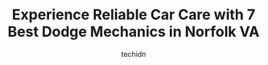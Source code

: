 ---
layout: ampstory
image: https://images.unsplash.com/photo-1622398703904-7ae5d55f8e1a?ixlib=rb-4.0.3&ixid=MnwxMjA3fDB8MHxwaG90by1wYWdlfHx8fGVufDB8fHx8&auto=format&fit=crop&w=640&h=853&q=80
author: techidn
featured: false
description: Trust your vehicles maintenance and repairs to the 7 best Dodge Mechanic in Norfolk VA, USA. With their extensive experience, cutting-edge technology, and commitment to customer satisfactio
title: Experience Reliable Car Care with 7 Best Dodge Mechanics in Norfolk VA
cover:
   title: Experience Reliable Car Care with 7 Best Dodge Mechanics in Norfolk VA
   subtitle: Rickpate
   background: https://images.unsplash.com/photo-1622398703904-7ae5d55f8e1a?ixlib=rb-4.0.3&ixid=MnwxMjA3fDB8MHxwaG90by1wYWdlfHx8fGVufDB8fHx8&auto=format&fit=crop&w=640&h=853&q=80

pages: 
 - layout: thirds
   top: <h1>#1 Princess Anne Automotive Center</h1>
   bottom: "<p>I have been coming here for 3 years. Great work, reasonable prices, no complaints. But today I set up an 8-30 appt for oil change. At 9-15, I had to leave. They never got</p>"
   background: https://www.knot35.com/toplist/wp-content/uploads/2023/06/best-dodge-mechanic-1-in-norfolk-va-1685834091.jpeg
   backgroundblur: true
 - layout: thirds
   top: <h1>#2 Speedy Auto Service</h1>
   bottom: "<p>111 W 21st St, Norfolk, VA 23517, United States</p>"
   background: https://www.knot35.com/toplist/wp-content/uploads/2023/06/best-dodge-mechanic-2-in-norfolk-va-1685834092.jpeg
   cta:
      link: https://www.knot35.com/toplist/experience-reliable-car-care-with-7-best-dodge-mechanics-in-norfolk-va/
      text: Experience Reliable Car Care with 7 Best Dodge Mechanics in Norfolk VA
 - layout: thirds
   top: <h1>#3 Knights Service Center</h1>
   bottom: "<p>6575 Tidewater Dr, Norfolk, VA 23509, United States</p>"
   background: https://www.knot35.com/toplist/wp-content/uploads/2023/06/best-dodge-mechanic-3-in-norfolk-va-1685834092.jpeg
   cta:
      link: https://www.knot35.com/toplist/experience-reliable-car-care-with-7-best-dodge-mechanics-in-norfolk-va/
      text: Experience Reliable Car Care with 7 Best Dodge Mechanics in Norfolk VA
 - layout: thirds
   top: <h1>#4 Dons Mobile Auto Repair Services</h1>
   bottom: "<p>6319 Chesapeake Blvd, Norfolk, VA 23513, United States</p>"
   background: https://images.unsplash.com/photo-1541356665065-22676f35dd40?ixlib=rb-4.0.3&ixid=MnwxMjA3fDB8MHxwaG90by1wYWdlfHx8fGVufDB8fHx8&auto=format&fit=crop&w=640&h=853&q=80
   cta:
      link: https://www.knot35.com/toplist/experience-reliable-car-care-with-7-best-dodge-mechanics-in-norfolk-va/
      text: Experience Reliable Car Care with 7 Best Dodge Mechanics in Norfolk VA
 - layout: thirds
   top: <h1>#5 Jacks Auto Repair</h1>
   bottom: "<p>7044 N Military Hwy, Norfolk, VA 23518, United States</p>"
   background: https://images.unsplash.com/photo-1518640467707-6811f4a6ab73?ixlib=rb-4.0.3&ixid=MnwxMjA3fDB8MHxwaG90by1wYWdlfHx8fGVufDB8fHx8&auto=format&fit=crop&w=640&h=853&q=80
   cta:
      link: https://www.knot35.com/toplist/experience-reliable-car-care-with-7-best-dodge-mechanics-in-norfolk-va/
      text: Experience Reliable Car Care with 7 Best Dodge Mechanics in Norfolk VA
 - layout: thirds
   top: <h1>#6 Patriot Auto Repair</h1>
   bottom: "<p>3562 N Military Hwy, Norfolk, VA 23518, United States</p>"
   background: https://images.unsplash.com/photo-1515405295579-ba7b45403062?ixlib=rb-4.0.3&ixid=MnwxMjA3fDB8MHxwaG90by1wYWdlfHx8fGVufDB8fHx8&auto=format&fit=crop&w=640&h=853&q=80
   cta:
      link: https://www.knot35.com/toplist/experience-reliable-car-care-with-7-best-dodge-mechanics-in-norfolk-va/
      text: Experience Reliable Car Care with 7 Best Dodge Mechanics in Norfolk VA
 - layout: thirds
   top: <h1>#7 Mr Mechanics Automotive Solutions LLC</h1>
   bottom: "<p>1560 Early St # A, Norfolk, VA 23502, United States</p>"
   background: https://images.unsplash.com/photo-1608411404720-c8f0417bcdba?ixlib=rb-4.0.3&ixid=MnwxMjA3fDB8MHxwaG90by1wYWdlfHx8fGVufDB8fHx8&auto=format&fit=crop&w=640&h=853&q=80
   cta:
      link: https://www.knot35.com/toplist/experience-reliable-car-care-with-7-best-dodge-mechanics-in-norfolk-va/
      text: Experience Reliable Car Care with 7 Best Dodge Mechanics in Norfolk VA
 - layout: thirds
   middle: Continue reading...
   background: https://images.unsplash.com/photo-1531169509526-f8f1fdaa4a67?ixlib=rb-4.0.3&ixid=MnwxMjA3fDB8MHxwaG90by1wYWdlfHx8fGVufDB8fHx8&auto=format&fit=crop&w=640&h=853&q=80
   cta:
      link: https://www.knot35.com/toplist/experience-reliable-car-care-with-7-best-dodge-mechanics-in-norfolk-va/
      text: Experience Reliable Car Care with 7 Best Dodge Mechanics in Norfolk VA
      
---